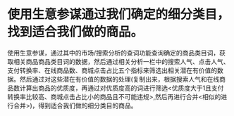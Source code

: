# 使用生意参谋通过我们确定的细分类目，找到适合我们做的商品。
使用生意参谋，通过其中的市场/搜索分析的查词功能查询确定的商品类目词，获取相关商品商品类目词的数据，然后通过相关分析一栏中的搜索人气、点击人气、支付转换率、在线商品数、商城点击占比五个指标来筛选出相关潜在有价值的数据。然后通过对这些潜在有价值的数据的处理(复制出来，根据搜索人气和在线商品数计算出商品的优质度，再通过对优质度高的词进行筛选<优质度大于1且支付转换率比较高、商城点击占比小的商品且不可能违规>,然后再进行合并<相似的进行合并>)，得到适合我们做的细分类目的商品。
